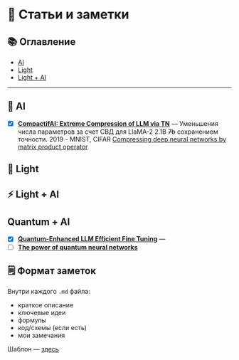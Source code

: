 # 🧠 Статьи и заметки

## 📚 Оглавление

- [AI](#-ai)
- [Light](#-light)
- [Light + AI](#-light--ai)

---

## 🧠 AI

- [x] **[CompactifAI: Extreme Compression of LLM via TN](ai/CompactifAI.md)** — Уменьшения числа параметров за счет СВД для LlaMA-2 2.1B ~~7b~~ сохранением точности. 2019 - MNIST, CIFAR [Compressing deep neural networks by matrix product operator](https://arxiv.org/pdf/1904.06194)  

## 🔦 Light

## ⚡ Light + AI

## Quantum + AI

- [x] **[Quantum-Enhanced LLM Efficient Fine Tuning](quantum-ai/QuantumPEFT.md)** —
- [ ] **[The power of quantum neural networks](quantum-ai/QNNpower.md)**

## 🗒 Формат заметок

Внутри каждого `.md` файла:  

- краткое описание
- ключевые идеи
- формулы
- код/схемы (если есть)
- мои замечания

Шаблон — [здесь](TEMPLATE.md)
